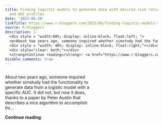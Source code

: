 ```yaml
---
title: Finding logistic models to generate data with desired risk ratio, risk difference
  and AUC profiles
date: '2023-06-20'
linkTitle: https://www.r-bloggers.com/2023/06/finding-logistic-models-to-generate-data-with-desired-risk-ratio-risk-difference-and-auc-profiles/
source: R-bloggers
description: |-
  <div style = "width:60%; display: inline-block; float:left; ">
  <p>About two years ago, someone inquired whether simstudy had the functionality to generate data from a logistic model with a specific AUC. It did not, but now it does, thanks to a paper by Peter Austin that describes a nice algorithm to accomplish thi...</p></div>
  <div style = "width: 40%; display: inline-block; float:right;"></div>
  <div style="clear: both;"></div>
  <strong>Continue reading</strong>: <a href="https://www.r-bloggers.com/2023/06/finding-logistic-models-to-generate-data-with-desired-risk-ratio-risk-difference-and-auc- ...
disable_comments: true
---
```

<div style = "width:60%; display: inline-block; float:left; ">
<p>About two years ago, someone inquired whether simstudy had the functionality to generate data from a logistic model with a specific AUC. It did not, but now it does, thanks to a paper by Peter Austin that describes a nice algorithm to accomplish thi...</p></div>
<div style = "width: 40%; display: inline-block; float:right;"></div>
<div style="clear: both;"></div>
<strong>Continue reading</strong>: <a href="https://www.r-bloggers.com/2023/06/finding-logistic-models-to-generate-data-with-desired-risk-ratio-risk-difference-and-auc- ...